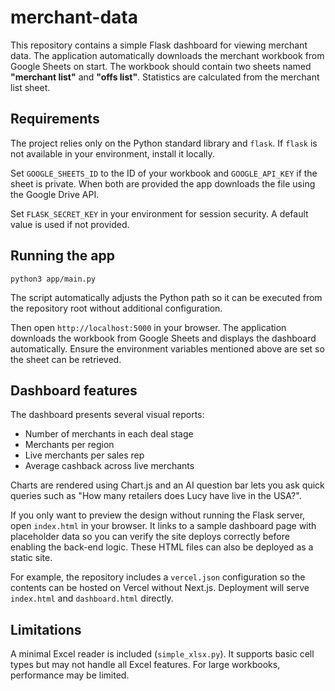 # merchant-data

This repository contains a simple Flask dashboard for viewing merchant data. The application automatically downloads the merchant workbook from Google Sheets on start. The workbook should contain two sheets named **"merchant list"** and **"offs list"**. Statistics are calculated from the merchant list sheet.

## Requirements

The project relies only on the Python standard library and `flask`. If `flask` is not available in your environment, install it locally.

Set `GOOGLE_SHEETS_ID` to the ID of your workbook and `GOOGLE_API_KEY` if the sheet is private.  When both are provided the app downloads the file using the Google Drive API.

Set `FLASK_SECRET_KEY` in your environment for session security. A default value is used if not provided.

## Running the app

```
python3 app/main.py
```
The script automatically adjusts the Python path so it can be executed from the
repository root without additional configuration.


Then open `http://localhost:5000` in your browser. The application downloads the workbook from Google Sheets and displays the dashboard automatically. Ensure the environment variables mentioned above are set so the sheet can be retrieved.

## Dashboard features

The dashboard presents several visual reports:

- Number of merchants in each deal stage
- Merchants per region
- Live merchants per sales rep
- Average cashback across live merchants

Charts are rendered using Chart.js and an AI question bar lets you ask quick
queries such as "How many retailers does Lucy have live in the USA?".

If you only want to preview the design without running the Flask server, open
`index.html` in your browser. It links to a sample dashboard page with
placeholder data so you can verify the site deploys correctly before enabling
the back-end logic. These HTML files can also be deployed as a static site.

For example, the repository includes a `vercel.json` configuration so the
contents can be hosted on Vercel without Next.js. Deployment will serve
`index.html` and `dashboard.html` directly.

## Limitations

A minimal Excel reader is included (`simple_xlsx.py`). It supports basic cell types but may not handle all Excel features. For large workbooks, performance may be limited.

